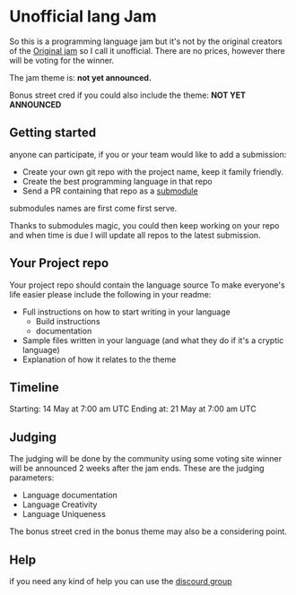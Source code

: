 # Unofficial lang Jam
So this is a programming language jam but it's not by the original creators of the [Original jam](https://github.com/langjam/langjam) so I call it unofficial.
There are no prices, however there will be voting for the winner.

The jam theme is: **not yet announced.**

Bonus street cred if you could also include the theme: **NOT YET ANNOUNCED**

## Getting started
anyone can participate, if you or your team would like to add a submission:
* Create your own git repo with the project name, keep it family friendly.
* Create the best programming language in that repo
* Send a PR containing that repo as a [submodule](https://github.blog/2016-02-01-working-with-submodules/) 

submodules names are first come first serve.

Thanks to submodules magic, you could then keep working on your repo and when time is due I will update all repos to the latest submission.

## Your Project repo
Your project repo should contain the language source
To make everyone's life easier please include the following in your readme:
* Full instructions on how to start writing in your language
	* Build instructions
	* documentation
* Sample files written in your language (and what they do if it's a cryptic language)
* Explanation of how it relates to the theme

## Timeline
Starting: 14 May at 7:00 am UTC
Ending at: 21 May at 7:00 am UTC

## Judging
The judging will be done by the community using some voting site
winner will be announced 2 weeks after the jam ends.
These are the judging parameters:
* Language documentation
* Language Creativity
* Language Uniqueness

The bonus street cred in the bonus theme may also be a considering point.

## Help
if you need any kind of help you can use the [discourd group](https://discord.gg/YxuJPVuyQ9)
